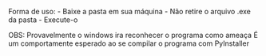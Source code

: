 Forma de uso:
    - Baixe a pasta em sua máquina
    - Não retire o arquivo .exe da pasta
    - Execute-o

OBS: Provavelmente o windows ira reconhecer o programa como ameaça
     É um comportamente esperado ao se compilar o programa com PyInstaller
